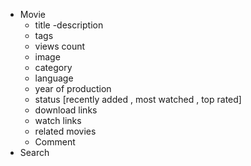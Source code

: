 - Movie
    - title 
    -description 
    - tags
    - views count 
    - image 
    - category 
    - language 
    - year of production 
    - status [recently added , most watched , top rated]
    - download links 
    - watch links
    - related movies 
    - Comment 
- Search 


